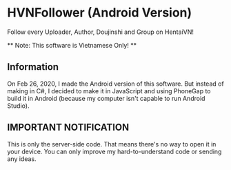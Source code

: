 # HVNFollower (Android Version)
Follow every Uploader, Author, Doujinshi and Group on HentaiVN!

** Note: This software is Vietnamese Only! **

## Information
On Feb 26, 2020, I made the Android version of this software. But instead of making in C#, I decided to make it in JavaScript and using PhoneGap to build it in Android (because my computer isn't capable to run Android Studio).

## IMPORTANT NOTIFICATION
This is only the server-side code. That means there's no way to open it in your device. You can only improve my hard-to-understand code or sending any ideas.
